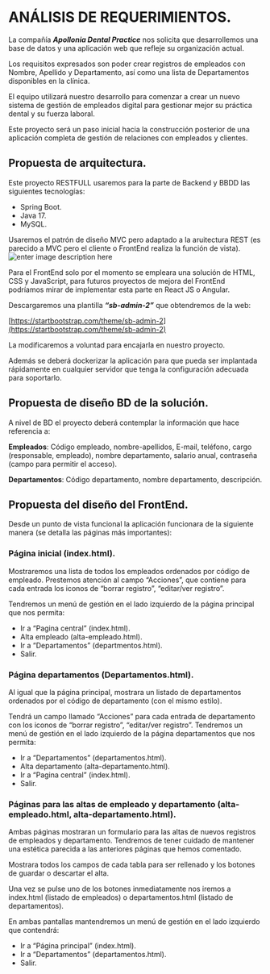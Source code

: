 # ANÁLISIS DE REQUERIMIENTOS.
La compañía **_Apollonia Dental Practice_** nos solicita que desarrollemos una base de datos y una aplicación web que refleje su organización actual.

Los requisitos expresados son poder crear registros de empleados con Nombre, Apellido y Departamento, así como una lista de Departamentos disponibles en la clínica.

El equipo utilizará nuestro desarrollo para comenzar a crear un nuevo sistema de gestión de empleados digital para gestionar mejor su práctica dental y su fuerza laboral.

Este proyecto será un paso inicial hacia la construcción posterior de una aplicación completa de gestión de relaciones con empleados y clientes.

## Propuesta de arquitectura.
Este proyecto RESTFULL usaremos para la parte de Backend y BBDD las siguientes tecnologías:
 - Spring Boot.
 - Java 17.
 - MySQL.

 Usaremos el patrón de diseño MVC pero adaptado a la aruitectura REST (es parecido a MVC pero el cliente o FrontEnd realiza la función de vista).
 ![enter image description here](https://terasolunaorg.github.io/guideline/5.2.0.RELEASE/en/_images/RESTOverviewApplicationConstitutionOnSpringMVC.png)


Para el FrontEnd solo por el momento se empleara una solución de HTML, CSS y JavaScript, para futuros proyectos de mejora del FrontEnd podríamos mirar de implementar esta parte en React JS o Angular.

Descargaremos una plantilla **_“sb-admin-2”_** que obtendremos de la web:

[https://startbootstrap.com/theme/sb-admin-2](https://startbootstrap.com/theme/sb-admin-2)

La modificaremos a voluntad para encajarla en nuestro proyecto.

Además se deberá dockerizar la aplicación para que pueda ser implantada rápidamente en cualquier servidor que tenga la configuración adecuada para soportarlo.

## Propuesta de diseño BD de la solución.
A nivel de BD el proyecto deberá contemplar la información que hace referencia a:

**Empleados**: Código empleado, nombre-apellidos, E-mail, teléfono, cargo (responsable, empleado), nombre departamento, salario anual, contraseña (campo para permitir el acceso).

**Departamentos**:  Código departamento, nombre departamento, descripción.


## Propuesta del diseño del FrontEnd.

Desde un punto de vista funcional la aplicación funcionara de la siguiente manera (se detalla las páginas más importantes):

### Página inicial (index.html).
Mostraremos una lista de todos los empleados ordenados por código de empleado.
Prestemos atención al campo “Acciones”, que contiene para cada entrada los iconos de “borrar registro”, “editar/ver registro”.

Tendremos un menú de gestión en el lado izquierdo de la página principal que nos permita:

 - Ir a “Pagina central” (index.html).
 - Alta empleado (alta-empleado.html).
 - Ir a “Departamentos” (departmentos.html).
 - Salir.

### Página departamentos (Departamentos.html).

Al igual que la página principal, mostrara un listado de departamentos ordenados por el código de departamento (con el mismo estilo).

Tendrá un campo llamado “Acciones” para cada entrada de departamento con los iconos de “borrar registro”, “editar/ver registro”.
Tendremos un menú de gestión en el lado izquierdo de la página departamentos que nos permita:

 - Ir a “Departamentos” (departamentos.html).
 - Alta departamento (alta-departamento.html).
 - Ir a “Pagina central” (index.html).
 - Salir.

### Páginas para las altas de empleado y departamento (alta-empleado.html, alta-departamento.html).
Ambas páginas mostraran un formulario para las altas de nuevos registros de empleados y departamento. Tendremos de tener cuidado de mantener una estética parecida a las anteriores páginas que hemos comentado.

Mostrara todos los campos de cada tabla para ser rellenado y los botones de guardar o descartar el alta.

Una vez se pulse uno de los botones inmediatamente nos iremos a index.html (listado de empleados) o departamentos.html (listado de departamentos).

En ambas pantallas mantendremos un menú de gestión en el lado izquierdo que contendrá:

 - Ir a “Página principal” (index.html).
 - Ir a “Departamentos” (departamentos.html).
 - Salir.


